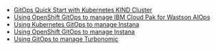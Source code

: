 <!--
 Copyright 2021 guangyaliu
 
 Licensed under the Apache License, Version 2.0 (the "License");
 you may not use this file except in compliance with the License.
 You may obtain a copy of the License at
 
     http://www.apache.org/licenses/LICENSE-2.0
 
 Unless required by applicable law or agreed to in writing, software
 distributed under the License is distributed on an "AS IS" BASIS,
 WITHOUT WARRANTIES OR CONDITIONS OF ANY KIND, either express or implied.
 See the License for the specific language governing permissions and
 limitations under the License.
-->

- [GitOps Quick Start with Kubernetes KIND Cluster](./getting-started/install-instana-with-k8s-gitops.md)
- [Using OpenShift GitOps to manage IBM Cloud Pak for Wastson AIOps](./getting-started/install-instana-with-k8s-gitops.md)
- [Using Kubernetes GitOps to manage Instana](./getting-started/install-instana-with-k8s-gitops.md)
- [Using OpenShift GitOps to manage Instana](./getting-started/install-instana-with-ocp-gitops.md)
- [Using GitOps to manage Turbonomic](https://github.com/cloud-pak-gitops/turbo-gitops)